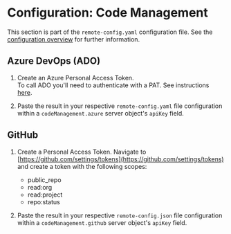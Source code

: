 # Configuration: Code Management

This section is part of the `remote-config.yaml` configuration file. See the [configuration overview](./configuration.md) for further information.

## Azure DevOps (ADO)

1. Create an Azure Personal Access Token.  
   To call ADO you'll need to authenticate with a PAT. See instructions [here](https://docs.microsoft.com/en-us/azure/devops/organizations/accounts/use-personal-access-tokens-to-authenticate?view=azure-devops&tabs=preview-page).

2. Paste the result in your respective `remote-config.yaml` file configuration within a `codeManagement.azure` server object's `apiKey` field.

## GitHub

1. Create a Personal Access Token.
   Navigate to [https://github.com/settings/tokens](https://github.com/settings/tokens) and create a token with the following scopes:
    - public_repo
    - read:org
    - read:project
    - repo:status

2. Paste the result in your respective `remote-config.json` file configuration within a `codeManagement.github` server object's `apiKey` field.
